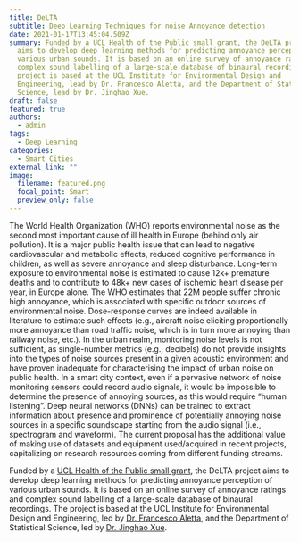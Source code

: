 ```yaml
---
title: DeLTA
subtitle: Deep Learning Techniques for noise Annoyance detection
date: 2021-01-17T13:45:04.509Z
summary: Funded by a UCL Health of the Public small grant, the DeLTA project
  aims to develop deep learning methods for predicting annoyance perception of
  various urban sounds. It is based on an online survey of annoyance ratings and
  complex sound labelling of a large-scale database of binaural recordings. The
  project is based at the UCL Institute for Environmental Design and
  Engineering, lead by Dr. Francesco Aletta, and the Department of Statistical
  Science, lead by Dr. Jinghao Xue.
draft: false
featured: true
authors:
  - admin
tags: 
  - Deep Learning
categories:
  - Smart Cities
external_link: ""
image:
  filename: featured.png
  focal_point: Smart
  preview_only: false
---
```

The World Health Organization (WHO) reports environmental noise as the second most important cause of ill health in Europe (behind only air pollution). It is a major public health issue that can lead to negative cardiovascular and metabolic effects, reduced cognitive performance in children, as well as severe annoyance and sleep disturbance. Long-term exposure to environmental noise is estimated to cause 12k+ premature deaths and to contribute to 48k+ new cases of ischemic heart disease per year, in Europe alone. The WHO estimates that 22M people suffer chronic high annoyance, which is associated with specific outdoor sources of environmental noise. Dose-response curves are indeed available in literature to estimate such effects (e.g., aircraft noise eliciting proportionally more annoyance than road traffic noise, which is in turn more annoying than railway noise, etc.). In the urban realm, monitoring noise levels is not sufficient, as single-number metrics (e.g., decibels) do not provide insights into the types of noise sources present in a given acoustic environment and have proven inadequate for characterising the impact of urban noise on public health. In a smart city context, even if a pervasive network of noise monitoring sensors could record audio signals, it would be impossible to determine the presence of annoying sources, as this would require “human listening”. Deep neural networks (DNNs) can be trained to extract information about presence and prominence of potentially annoying noise sources in a specific soundscape starting from the audio signal (i.e., spectrogram and waveform). The current proposal has the additional value of making use of datasets and equipment used/acquired in recent projects, capitalizing on research resources coming from different funding streams.

Funded by a [UCL Health of the Public small grant](https://www.ucl.ac.uk/health-of-public/research/recipients-ucl-health-public-small-grants-scheme-announced), the DeLTA project aims to develop deep learning methods for predicting annoyance perception of various urban sounds. It is based on an online survey of annoyance ratings and complex sound labelling of a large-scale database of binaural recordings. The project is based at the UCL Institute for Environmental Design and Engineering, led by [Dr. Francesco Aletta](https://www.ucl.ac.uk/bartlett/environmental-design/people/dr-francesco-aletta), and the Department of Statistical Science, led by [Dr. Jinghao Xue](https://www.turing.ac.uk/people/researchers/jinghao-xue).
